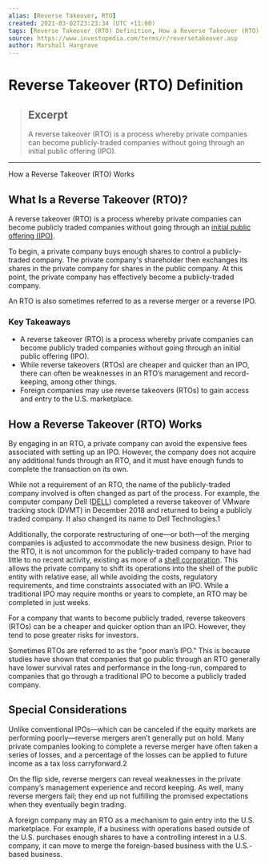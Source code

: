 ```yaml
---
alias: [Reverse Takeover, RTO]
created: 2021-03-02T23:23:34 (UTC +11:00)
tags: [Reverse Takeover (RTO) Definition, How a Reverse Takeover (RTO) Works]
source: https://www.investopedia.com/terms/r/reversetakeover.asp
author: Marshall Hargrave
---
```


# Reverse Takeover (RTO) Definition

> ## Excerpt
> A reverse takeover (RTO) is a process whereby private companies can become publicly-traded companies without going through an initial public offering (IPO).

---

How a Reverse Takeover (RTO) Works
## What Is a Reverse Takeover (RTO)?

A reverse takeover (RTO) is a process whereby private companies can become publicly traded companies without going through an [initial public offering (IPO)](https://www.investopedia.com/terms/i/ipo.asp).

To begin, a private company buys enough shares to control a publicly-traded company. The private company's shareholder then exchanges its shares in the private company for shares in the public company. At this point, the private company has effectively become a publicly-traded company.

An RTO is also sometimes referred to as a reverse merger or a reverse IPO.

### Key Takeaways

-   A reverse takeover (RTO) is a process whereby private companies can become publicly traded companies without going through an initial public offering (IPO).
-   While reverse takeovers (RTOs) are cheaper and quicker than an IPO, there can often be weaknesses in an RTO’s management and record-keeping, among other things.
-   Foreign companies may use reverse takeovers (RTOs) to gain access and entry to the U.S. marketplace.

## How a Reverse Takeover (RTO) Works 

By engaging in an RTO, a private company can avoid the expensive fees associated with setting up an IPO. However, the company does not acquire any additional funds through an RTO, and it must have enough funds to complete the transaction on its own.

While not a requirement of an RTO, the name of the publicly-traded company involved is often changed as part of the process. For example, the computer company Dell ([DELL](https://www.investopedia.com/markets/quote?tvwidgetsymbol=dell)) completed a reverse takeover of VMware tracking stock (DVMT) in December 2018 and returned to being a publicly traded company. It also changed its name to Dell Technologies.1

Additionally, the corporate restructuring of one—or both—of the merging companies is adjusted to accommodate the new business design. Prior to the RTO, it is not uncommon for the publicly-traded company to have had little to no recent activity, existing as more of a [shell corporation](https://www.investopedia.com/terms/s/shellcorporation.asp). This allows the private company to shift its operations into the shell of the public entity with relative ease, all while avoiding the costs, regulatory requirements, and time constraints associated with an IPO. While a traditional IPO may require months or years to complete, an RTO may be completed in just weeks.

For a company that wants to become publicly traded, reverse takeovers (RTOs) can be a cheaper and quicker option than an IPO. However, they tend to pose greater risks for investors.

Sometimes RTOs are referred to as the "poor man’s IPO." This is because studies have shown that companies that go public through an RTO generally have lower survival rates and performance in the long-run, compared to companies that go through a traditional IPO to become a publicly traded company.

## Special Considerations

Unlike conventional IPOs—which can be canceled if the equity markets are performing poorly—reverse mergers aren’t generally put on hold. Many private companies looking to complete a reverse merger have often taken a series of losses, and a percentage of the losses can be applied to future income as a tax loss carryforward.2

On the flip side, reverse mergers can reveal weaknesses in the private company’s management experience and record keeping. As well, many reverse mergers fail; they end up not fulfilling the promised expectations when they eventually begin trading.

A foreign company may an RTO as a mechanism to gain entry into the U.S. marketplace. For example, if a business with operations based outside of the U.S. purchases enough shares to have a controlling interest in a U.S. company, it can move to merge the foreign-based business with the U.S.-based business.
